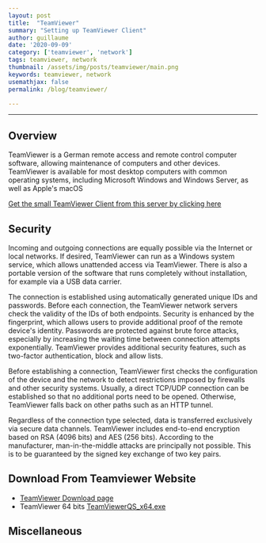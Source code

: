 ```yaml
---
layout: post
title:  "TeamViewer"
summary: "Setting up TeamViewer Client"
author: guillaume
date: '2020-09-09'
category: ['teamviewer', 'network']
tags: teamviewer, network
thumbnail: /assets/img/posts/teamviewer/main.png
keywords: teamviewer, network
usemathjax: false
permalink: /blog/teamviewer/

---
```



-------------------

## Overview

TeamViewer is a German remote access and remote control computer software, allowing maintenance of computers and other devices.
TeamViewer is available for most desktop computers with common operating systems, including Microsoft Windows and Windows Server, as well as Apple's macOS

[Get the small TeamViewer Client from this server by clicking here](assets_v1/files/TeamViewerQS.exe)

## Security

Incoming and outgoing connections are equally possible via the Internet or local networks. If desired, TeamViewer can run as a Windows system service, which allows unattended access via TeamViewer. There is also a portable version of the software that runs completely without installation, for example via a USB data carrier.

The connection is established using automatically generated unique IDs and passwords. Before each connection, the TeamViewer network servers check the validity of the IDs of both endpoints. Security is enhanced by the fingerprint, which allows users to provide additional proof of the remote device's identity. Passwords are protected against brute force attacks, especially by increasing the waiting time between connection attempts exponentially. TeamViewer provides additional security features, such as two-factor authentication, block and allow lists.

Before establishing a connection, TeamViewer first checks the configuration of the device and the network to detect restrictions imposed by firewalls and other security systems. Usually, a direct TCP/UDP connection can be established so that no additional ports need to be opened. Otherwise, TeamViewer falls back on other paths such as an HTTP tunnel.

Regardless of the connection type selected, data is transferred exclusively via secure data channels. TeamViewer includes end-to-end encryption based on RSA (4096 bits) and AES (256 bits). According to the manufacturer, man-in-the-middle attacks are principally not possible. This is to be guaranteed by the signed key exchange of two key pairs.


## Download From Teamviewer Website

- [TeamViewer Download page](https://www.teamviewer.com/fr-ca/download/windows/)
- TeamViewer 64 bits [TeamViewerQS_x64.exe](https://download.teamviewer.com/download/TeamViewerQS_x64.exe)


## Miscellaneous

<a href="assets_v1/files/TeamViewerQS.exe" target="_blank"><i class="ion-person-stalker"></i></a>
